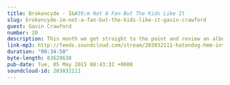 ```yaml
---
title: Brokencyde - I&#39;m Not A Fan But The Kids Like It
slug: brokencyde-im-not-a-fan-but-the-kids-like-it-gavin-crawford
guest: Gavin Crawford
number: 20
description: This month we get straight to the point and review an album considered by some as &quot;objectively bad music&quot;; Brokencyde&#39;s debut album &quot;I&#39;m Not A Fan But The Kids Like It&quot;. Is Crunkcore what the kids are listening to? And if so, is that a good thing? So many questions...
link-mp3: http://feeds.soundcloud.com/stream/203832111-hatondog-hmm-interesting-choice-ep20-brokencyde-im-not-a-fan-but-the-kids-like-it.mp3
duration: "00:34:50"
byte-length: 83629638
pub-date: Tue, 05 May 2015 08:43:32 +0000
soundcloud-id: 203832111
---
```

